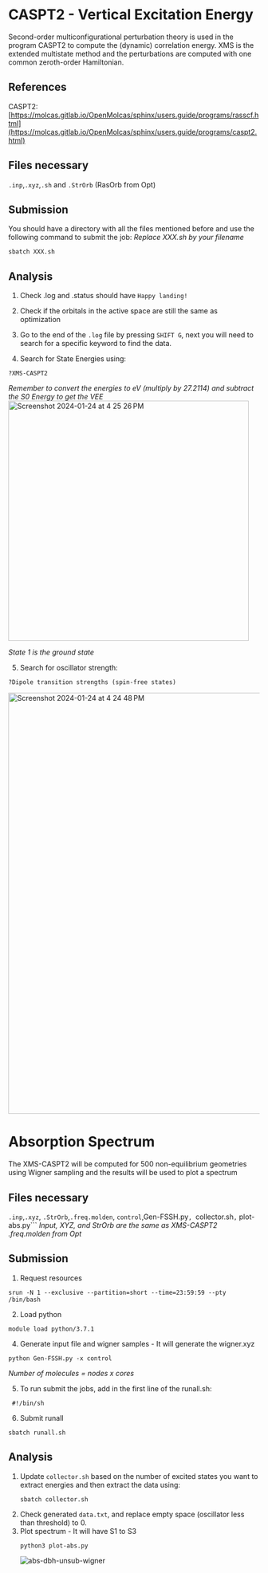 # CASPT2 - Vertical Excitation Energy
Second-order multiconfigurational perturbation theory is used in the program CASPT2 to compute the (dynamic) correlation energy. XMS is the extended multistate method and the perturbations are computed with one common zeroth-order Hamiltonian.

## References
CASPT2: [https://molcas.gitlab.io/OpenMolcas/sphinx/users.guide/programs/rasscf.html](https://molcas.gitlab.io/OpenMolcas/sphinx/users.guide/programs/caspt2.html)


## Files necessary
```.inp```,```.xyz```,```.sh``` and ```.StrOrb``` (RasOrb from Opt)

## Submission
You should have a directory with all the files mentioned before and use the following command to submit the job:
_Replace XXX.sh by your filename_

```
sbatch XXX.sh
```


## Analysis
1. Check .log and .status should have ```Happy landing!```
   
2. Check if the orbitals in the active space are still the same as optimization

3. Go to the end of the ```.log``` file by pressing ```SHIFT G```, next you will need to search for a specific keyword to find the data.
   
4. Search for State Energies using:
```
?XMS-CASPT2
```
_Remember to convert the energies to eV (multiply by 27.2114) and subtract the S0 Energy to get the VEE_
<img width="482" alt="Screenshot 2024-01-24 at 4 25 26 PM" src="https://github.com/Kimpton22/Tutorials-And-Guides/assets/100699955/4ef7f35c-f38c-4266-93bf-44ca6eb8c8ba">

_State 1 is the ground state_

5. Search for oscillator strength:
```
?Dipole transition strengths (spin-free states)
```
<img width="845" alt="Screenshot 2024-01-24 at 4 24 48 PM" src="https://github.com/Kimpton22/Tutorials-And-Guides/assets/100699955/334899da-8121-497f-9255-b4e070b33164">


# Absorption Spectrum
The XMS-CASPT2 will be computed for 500 non-equilibrium geometries using Wigner sampling and the results will be used to plot a spectrum


## Files necessary
```.inp```,```.xyz```, ```.StrOrb```,```.freq.molden```, ```control```,Gen-FSSH.py```, ```collector.sh```,``` plot-abs.py```
_Input, XYZ, and StrOrb are the same as XMS-CASPT2_
_.freq.molden from Opt_

## Submission

1. Request resources
```
srun -N 1 --exclusive --partition=short --time=23:59:59 --pty /bin/bash
```
2. Load python
```
module load python/3.7.1
```

4. Generate input file and wigner samples - It will generate the wigner.xyz
```
python Gen-FSSH.py -x control
```
_Number of molecules = nodes x cores_

5. To run submit the jobs, add in the first line of the runall.sh:  
```
 #!/bin/sh
```
6. Submit runall
```
sbatch runall.sh
```

## Analysis
1. Update ```collector.sh``` based on the number of excited states you want to extract energies and then extract the data using:
   ```
   sbatch collector.sh
   ```
3. Check generated ```data.txt```, and replace empty space (oscillator less than threshold) to 0. 
4. Plot spectrum - It will have S1 to S3
   ```
   python3 plot-abs.py
    ```
   ![abs-dbh-unsub-wigner](https://github.com/Kimpton22/Tutorials-And-Guides/assets/100699955/7e43ce50-611b-4605-b50e-2b7b256924d5)

